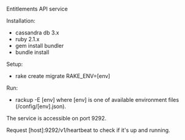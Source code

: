 
Entitlements API service

Installation:
- cassandra db 3.x
- ruby 2.1.x
- gem install bundler
- bundle install

Setup:
- rake create migrate RAKE_ENV=[env]

Run:
- rackup -E [env]
where [env] is one of available environment files (/config/[env].json).

The service is accessible on port 9292.

Request [host]:9292/v1/heartbeat to check if it's up and running.